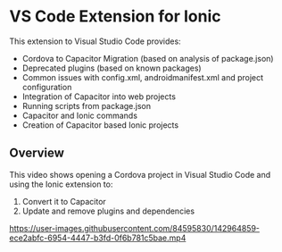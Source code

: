 # VS Code Extension for Ionic

This extension to Visual Studio Code provides:
- Cordova to Capacitor Migration (based on analysis of package.json)
- Deprecated plugins (based on known packages)
- Common issues with config.xml, androidmanifest.xml and project configuration
- Integration of Capacitor into web projects
- Running scripts from package.json
- Capacitor and Ionic commands
- Creation of Capacitor based Ionic projects

## Overview
This video shows opening a Cordova project in Visual Studio Code and using the Ionic extension to:
1. Convert it to Capacitor
2. Update and remove plugins and dependencies

https://user-images.githubusercontent.com/84595830/142964859-ece2abfc-6954-4447-b3fd-0f6b781c5bae.mp4

